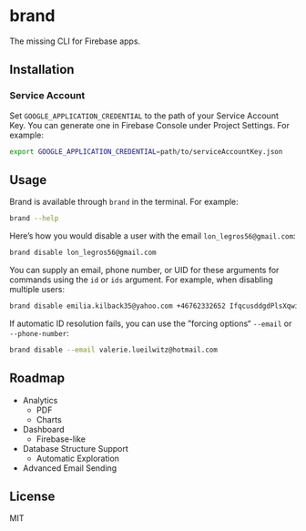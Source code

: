 # brand

The missing CLI for Firebase apps.

## Installation

### Service Account

Set `GOOGLE_APPLICATION_CREDENTIAL` to the path of your Service Account Key. You can generate one in Firebase Console under Project Settings. For example:

```sh
export GOOGLE_APPLICATION_CREDENTIAL=path/to/serviceAccountKey.json
```

## Usage

Brand is available through `brand` in the terminal. For example:

```sh
brand --help
```

Here’s how you would disable a user with the email `lon_legros56@gmail.com`:

```sh
brand disable lon_legros56@gmail.com
```

You can supply an email, phone number, or UID for these arguments for commands using the `id` or `ids` argument. For example, when disabling multiple users:

```sh
brand disable emilia.kilback35@yahoo.com +46762332652 IfqcusddgdPlsXqwiNLq9cestmo1
```

If automatic ID resolution fails, you can use the ”forcing options“ `--email` or `--phone-number`:

```sh
brand disable --email valerie.lueilwitz@hotmail.com
```

## Roadmap

- Analytics
  - PDF
  - Charts
- Dashboard
  - Firebase-like
- Database Structure Support
  - Automatic Exploration
- Advanced Email Sending

## License

MIT
